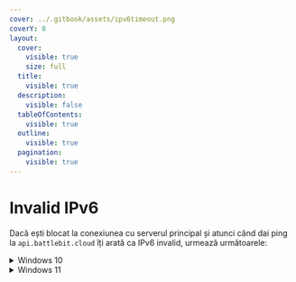```yaml
---
cover: ../.gitbook/assets/ipv6timeout.png
coverY: 0
layout:
  cover:
    visible: true
    size: full
  title:
    visible: true
  description:
    visible: false
  tableOfContents:
    visible: true
  outline:
    visible: true
  pagination:
    visible: true
---
```


# Invalid IPv6

Dacă ești blocat la conexiunea cu serverul principal și atunci când dai ping la `api.battlebit.cloud` îți arată ca IPv6 invalid, urmează următoarele:

<details>

<summary>Windows 10</summary>

1. Apasă pe "Network & Internet" în setări Windows.

<img src="../.gitbook/assets/network.png" alt="" data-size="original">

2. Depinzând de tipul tău de conexiune selectează Wifi sau Ethernet la "Change adapter options".

<img src="../.gitbook/assets/adapter.png" alt="" data-size="original">

3. Apasă click dreapta la adaptatorul tău principal și selectează "proprieties"

<img src="../.gitbook/assets/adapterproperties.png" alt="" data-size="original">

4. Dezactivează "Internet Protocol Version 6 (TCP/IPv6)" și apasă OK.

<img src="../.gitbook/assets/disableipv6.png" alt="" data-size="original">

</details>

<details>

<summary>Windows 11</summary>

1. Apasă pe "Network & Internet" în setări Windows.

<img src="https://images.taylorgibbs.dev/bkfhsk.png" alt="" data-size="original">

2. Apasă pe "Advanced Network Settings"

<img src="https://images.taylorgibbs.dev/uzyc3u.png" alt="" data-size="original">

3. Dă scroll jos si apasă pe "More network adapter options".

<img src="https://images.taylorgibbs.dev/a2myev.png" alt="" data-size="original">

4. Apasă click dreapta pe conexiunea ta de internet, apoi apasă "Properties".

<img src="https://images.taylorgibbs.dev/rn04y5.png" alt="" data-size="original">

4. Dezactivează "Internet Protocol Version 6 (TCP/IPv6)" și apasă OK.

<img src="https://images.taylorgibbs.dev/no8q11.png" alt="" data-size="original">

</details>
